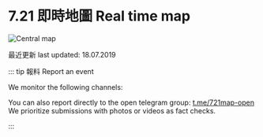 # 7.21 即時地圖 Real time map

![Central map](/image/map/721-map-blank-nogrid.png)

最近更新 last updated: 18.07.2019

::: tip 報料 Report an event

We monitor the following channels:

You can also report directly to the open telegram group: [t.me/721map-open](t.me/721map-open)  We prioritize submissions with photos or videos as fact checks.

:::